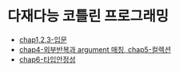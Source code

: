 # 다재다능 코틀린 프로그래밍

* [chap1,2,3-입문](./chap1,2,3-입문.md)
* [chap4-외부반복과 argument 매칭, chap5-컬렉션](./chap4,5-kotlin-기본.md)
* [chap6-타입안정성](./chap6-타입안정성.md)